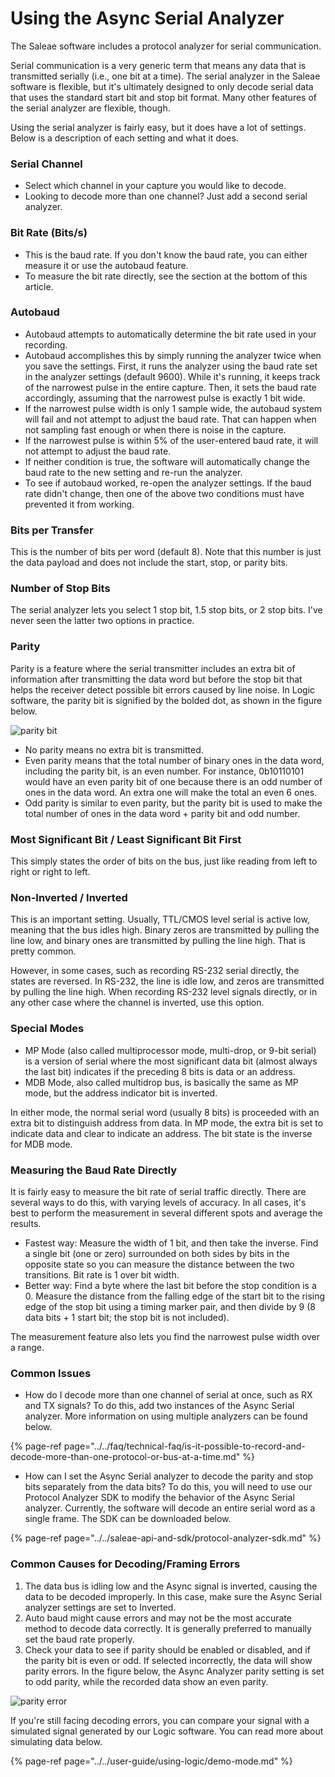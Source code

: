 # Using the Async Serial Analyzer

The Saleae software includes a protocol analyzer for serial communication.

Serial communication is a very generic term that means any data that is transmitted serially \(i.e., one bit at a time\). The serial analyzer in the Saleae software is flexible, but it's ultimately designed to only decode serial data that uses the standard start bit and stop bit format. Many other features of the serial analyzer are flexible, though.

Using the serial analyzer is fairly easy, but it does have a lot of settings. Below is a description of each setting and what it does.

### **Serial Channel**

* Select which channel in your capture you would like to decode. 
* Looking to decode more than one channel? Just add a second serial analyzer.

### **Bit Rate \(Bits/s\)**

* This is the baud rate. If you don't know the baud rate, you can either measure it or use the autobaud feature.
* To measure the bit rate directly, see the section at the bottom of this article.

### **Autobaud**

* Autobaud attempts to automatically determine the bit rate used in your recording.
* Autobaud accomplishes this by simply running the analyzer twice when you save the settings. First, it runs the analyzer using the baud rate set in the analyzer settings \(default 9600\). While it's running, it keeps track of the narrowest pulse in the entire capture. Then, it sets the baud rate accordingly, assuming that the narrowest pulse is exactly 1 bit wide. 
* If the narrowest pulse width is only 1 sample wide, the autobaud system will fail and not attempt to adjust the baud rate. That can happen when not sampling fast enough or when there is noise in the capture.
* If the narrowest pulse is within 5% of the user-entered baud rate, it will not attempt to adjust the baud rate.
* If neither condition is true, the software will automatically change the baud rate to the new setting and re-run the analyzer.
* To see if autobaud worked, re-open the analyzer settings. If the baud rate didn't change, then one of the above two conditions must have prevented it from working.

### **Bits per Transfer**

This is the number of bits per word \(default 8\). Note that this number is just the data payload and does not include the start, stop, or parity bits.

### **Number of Stop Bits**

The serial analyzer lets you select 1 stop bit, 1.5 stop bits, or 2 stop bits. I've never seen the latter two options in practice.

### **Parity**

Parity is a feature where the serial transmitter includes an extra bit of information after transmitting the data word but before the stop bit that helps the receiver detect possible bit errors caused by line noise. In Logic software, the parity bit is signified by the bolded dot, as shown in the figure below.

![parity bit](https://trello-attachments.s3.amazonaws.com/55f0ad9685db3c82f0f3aeba/56131d271c503cac73630f28/8f2d94bd54ba7ce037e5d69aadfd3101/parity_bit.png)

* No parity means no extra bit is transmitted.
* Even parity means that the total number of binary ones in the data word, including the parity bit, is an even number. For instance, 0b10110101 would have an even parity bit of one because there is an odd number of ones in the data word. An extra one will make the total an even 6 ones.
* Odd parity is similar to even parity, but the parity bit is used to make the total number of ones in the data word + parity bit and odd number.

### **Most Significant Bit / Least Significant Bit First**

This simply states the order of bits on the bus, just like reading from left to right or right to left.

### **Non-Inverted / Inverted**

This is an important setting. Usually, TTL/CMOS level serial is active low, meaning that the bus idles high. Binary zeros are transmitted by pulling the line low, and binary ones are transmitted by pulling the line high. That is pretty common.

However, in some cases, such as recording RS-232 serial directly, the states are reversed. In RS-232, the line is idle low, and zeros are transmitted by pulling the line high. When recording RS-232 level signals directly, or in any other case where the channel is inverted, use this option.

### **Special Modes**

* MP Mode \(also called multiprocessor mode, multi-drop, or 9-bit serial\) is a version of serial where the most significant data bit \(almost always the last bit\) indicates if the preceding 8 bits is data or an address.
* MDB Mode, also called multidrop bus, is basically the same as MP mode, but the address indicator bit is inverted.

In either mode, the normal serial word \(usually 8 bits\) is proceeded with an extra bit to distinguish address from data. In MP mode, the extra bit is set to indicate data and clear to indicate an address. The bit state is the inverse for MDB mode.

### **Measuring the Baud Rate Directly**

It is fairly easy to measure the bit rate of serial traffic directly. There are several ways to do this, with varying levels of accuracy. In all cases, it's best to perform the measurement in several different spots and average the results.

* Fastest way: Measure the width of 1 bit, and then take the inverse. Find a single bit \(one or zero\) surrounded on both sides by bits in the opposite state so you can measure the distance between the two transitions. Bit rate is 1 over bit width.
* Better way: Find a byte where the last bit before the stop condition is a 0. Measure the distance from the falling edge of the start bit to the rising edge of the stop bit using a timing marker pair, and then divide by 9 \(8 data bits + 1 start bit; the stop bit is not included\).

The measurement feature also lets you find the narrowest pulse width over a range.

### **Common Issues**

* How do I decode more than one channel of serial at once, such as RX and TX signals? To do this, add two instances of the Async Serial analyzer. More information on using multiple analyzers can be found below.

{% page-ref page="../../faq/technical-faq/is-it-possible-to-record-and-decode-more-than-one-protocol-or-bus-at-a-time.md" %}

* How can I set the Async Serial analyzer to decode the parity and stop bits separately from the data bits? To do this, you will need to use our Protocol Analyzer SDK to modify the behavior of the Async Serial analyzer. Currently, the software will decode an entire serial word as a single frame. The SDK can be downloaded below.

{% page-ref page="../../saleae-api-and-sdk/protocol-analyzer-sdk.md" %}

### **Common Causes for Decoding/Framing Errors**

1. The data bus is idling low and the Async signal is inverted, causing the data to be decoded improperly. In this case, make sure the Async Serial analyzer settings are set to Inverted.
2. Auto baud might cause errors and may not be the most accurate method to decode data correctly. It is generally preferred to manually set the baud rate properly.
3. Check your data to see if parity should be enabled or disabled, and if the parity bit is even or odd. If selected incorrectly, the data will show parity errors. In the figure below, the Async Analyzer parity setting is set to odd parity, while the recorded data show an even parity.

![parity error](https://trello-attachments.s3.amazonaws.com/55f0ad9685db3c82f0f3aeba/56131d271c503cac73630f28/f581fa8b595a6b6dfd5f570e58d87569/parity_error.png)

If you're still facing decoding errors, you can compare your signal with a simulated signal generated by our Logic software. You can read more about simulating data below.

{% page-ref page="../../user-guide/using-logic/demo-mode.md" %}




